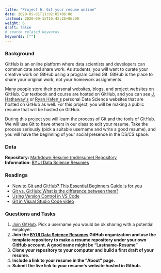 ```yaml
---
title: "Project 6: Git your resume online"
date: 2020-05-01T11:02:05+06:00
lastmod: 2020-09-15T10:42:26+06:00
weight: 6
draft: false
# search related keywords
keywords: [""]
---
```


### Background

GitHub is an online platform where data scientists and developers can communicate and share work. As students, you will want to curate your creative work on GitHub using a program called Git. GitHub is the place to share your original work, not your homework assignments.  

Many people store their personal websites, blogs, and project websites on GitHub.  Our textbook and course are hosted on GitHub, and you can see [J. Hathaway's](http://jhathaway.io/) or [Ryan Hafen's](https://ryanhafen.com/) personal Data Science websites that are hosted on GitHub as well. For this project, you will be making a public resume that will be hosted on GitHub.

During this project you will learn the process of Git and the tools of GitHub. We will use Git to have others in our class to edit your resume.  Take the process seriously (pick a suitable username and write a good resume), and you will have the beginning of your social presence in the DS/CS space. 

### Data

__Repository:__ [Markdown Resume (mdresume) Repository](https://github.com/byuids-resumes/mdresume)   
__Information:__ [BYUI Data Science Resumes](https://github.com/byuids-resumes)


### Readings

- [New to Git and GitHub? This Essential Beginners Guide is for you](https://www.analyticsvidhya.com/blog/2020/05/git-github-essential-guide-beginners/)
- [Git vs. GitHub: What is the difference between them?](https://www.theserverside.com/video/Git-vs-GitHub-What-is-the-difference-between-them#:~:text=The%20key%20difference%20between%20Git,and%20upload%20or%20download%20resources.)
- [Using Version Control in VS Code](https://code.visualstudio.com/docs/editor/versioncontrol)
- [Git in Visual Studio Code video](https://www.youtube.com/watch?v=wMqukSKYcvU)



<!-- http://www.cs.cornell.edu/courses/cs4411/2020sp/schedule/slides/02-Git.pdf -->

### Questions and Tasks

1. [Join GitHub](https://github.com/join). Pick a username you would be ok sharing with a potential employer.
1. __Join the [BYUI Data Science Resumes](https://posit.byui.edu/github_orgs/) GitHub organization and use the template repository to make a resume repository  under your own GitHub account. A good name might be “Lastname-Resume”__
1. __Clone your repository to your computer and build a first draft of your resume.__
1. __Include a link to your resume in the "About" page.__
1. __Submit the live link to your resume's website hosted in Github.__
<br>

<!------------
1. __Push your results to GitHub and have another student fork your repository to make edits.__
1. __Accept the proposed changes from the student review and finish your final version.__
1. __After your resume is complete, make sure your it is forked into [BYU-I Data Science Resumes](https://github.com/byuids-resumes)__

### Deliverables:

1. _Complete the questions_
1. _Submit a URL link to your repo within the byuids-resumes group._
-------------->
